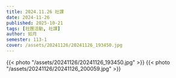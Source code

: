 ```yaml
---
title: 2024.11.26 社課
date: 2024-11-26
published: 2025-10-21
tags: [社團活動, 社課]
author: 如月
semester: 113-1
cover: /assets/20241126/20241126_193450.jpg
---
```


{{< photo "/assets/20241126/20241126_193450.jpg" >}}
{{< photo "/assets/20241126/20241126_200059.jpg" >}}
